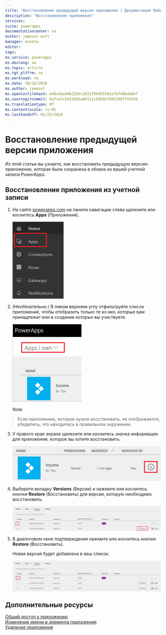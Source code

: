 ```yaml
---
title: "Восстановление предыдущей версии приложения | Документация Майкрософт"
description: "Восстановление приложения"
services: 
suite: powerapps
documentationcenter: na
author: jamesol-msft
manager: anneta
editor: 
tags: 
ms.service: powerapps
ms.devlang: na
ms.topic: article
ms.tgt_pltfrm: na
ms.workload: na
ms.date: 10/16/2016
ms.author: jamesol
ms.openlocfilehash: e40c4eeddb235bc2831f9b055501e7b749bde0e7
ms.sourcegitcommit: 6afca7cb4234d3a60111c5950e7855106ff97e56
ms.translationtype: HT
ms.contentlocale: ru-RU
ms.lasthandoff: 01/23/2018
---
```

# <a name="restore-an-app-to-a-previous-version"></a>Восстановление предыдущей версии приложения
Из этой статьи вы узнаете, как восстановить предыдущую версию приложения, которая была сохранена в облаке из вашей учетной записи PowerApps.

## <a name="restore-an-app-from-your-account"></a>Восстановление приложения из учетной записи
1. На сайте [powerapps.com](https://web.powerapps.com) на панели навигации слева щелкните или коснитесь **Apps** (Приложения).

    ![Панель навигации слева](./media/restore-an-app/file-apps.png)

2. (Необязательно.) В левом верхнем углу отфильтруйте список приложений, чтобы отобразить только те из них, которые вам принадлежат или в создании которых вы участвуете.

    ![Фильтрация приложений, которыми вы владеете](./media/delete-app/filter-list.png)

    > [!NOTE]
> Если приложение, которое нужно восстановить, не отображается, убедитесь, что находитесь в правильном окружении.

3. У правого края экрана щелкните или коснитесь значка информации для приложения, которое вы хотите восстановить.

    ![Значок сведений](./media/delete-app/app-options.png)

4. Выберите вкладку **Versions** (Версии) и нажмите или коснитесь кнопки **Restore** (Восстановить) для версии, которую необходимо восстановить.

    ![Вкладка с версиями](./media/restore-an-app/restore-button-2.png)

5. В диалоговом окне подтверждения нажмите или коснитесь кнопки **Restore** (Восстановить).  

    Новая версия будет добавлена в ваш список.

    ![Восстановленная версия](./media/restore-an-app/versions-added-2.png)

## <a name="more-resources"></a>Дополнительные ресурсы
[Общий доступ к приложению](share-app.md)  
[Изменение имени и элемента приложения](set-name-tile.md)  
[Удаление приложения](delete-app.md)

